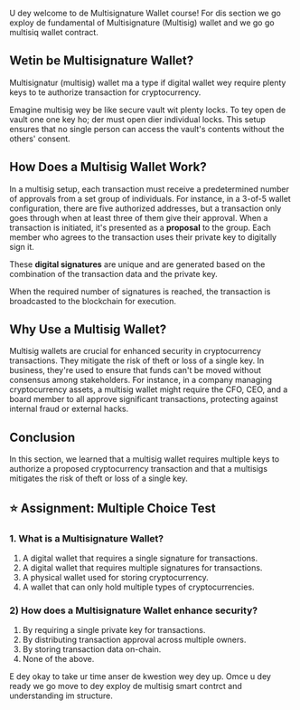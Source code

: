 U dey welcome to de Multisignature Wallet course! For dis section we go exploy de fundamental of Multisignature (Multisig) wallet and we go go multisiq wallet contract.

## Wetin be Multisignature Wallet?

Multisignatur (multisig) wallet ma a type if digital wallet wey require plenty keys to te authorize transaction for cryptocurrency.

Emagine multisig wey be like secure vault wit plenty locks. To tey open de vault one one key ho; der must open dier individual locks. This setup ensures that no single person can access the vault's contents without the others' consent.

## How Does a Multisig Wallet Work?

In a multisig setup, each transaction must receive a predetermined number of approvals from a set group of individuals. For instance, in a 3-of-5 wallet configuration, there are five authorized addresses, but a transaction only goes through when at least three of them give their approval. When a transaction is initiated, it's presented as a **proposal** to the group. Each member who agrees to the transaction uses their private key to digitally sign it.

These **digital signatures** are unique and are generated based on the combination of the transaction data and the private key.

When the required number of signatures is reached, the transaction is broadcasted to the blockchain for execution.

## Why Use a Multisig Wallet?

Multisig wallets are crucial for enhanced security in cryptocurrency transactions. They mitigate the risk of theft or loss of a single key. In business, they're used to ensure that funds can't be moved without consensus among stakeholders. For instance, in a company managing cryptocurrency assets, a multisig wallet might require the CFO, CEO, and a board member to all approve significant transactions, protecting against internal fraud or external hacks.

## Conclusion

In this section, we learned that a multisig wallet requires multiple keys to authorize a proposed cryptocurrency transaction and that a multisigs mitigates the risk of theft or loss of a single key.

## ⭐️ Assignment: Multiple Choice Test

### 1. What is a Multisignature Wallet?

1. A digital wallet that requires a single signature for transactions.
2. A digital wallet that requires multiple signatures for transactions.
3. A physical wallet used for storing cryptocurrency.
4. A wallet that can only hold multiple types of cryptocurrencies.

### 2) How does a Multisignature Wallet enhance security?

1. By requiring a single private key for transactions.
2. By distributing transaction approval across multiple owners.
3. By storing transaction data on-chain.
4. None of the above.

E dey okay to take ur time anser de kwestion wey dey up. Omce u dey ready we go move to dey exploy de multisig smart contrct and understanding im structure.
